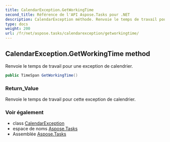 ```yaml
---
title: CalendarException.GetWorkingTime
second_title: Référence de l'API Aspose.Tasks pour .NET
description: CalendarException méthode. Renvoie le temps de travail pour une exception de calendrier.
type: docs
weight: 200
url: /fr/net/aspose.tasks/calendarexception/getworkingtime/
---
```

## CalendarException.GetWorkingTime method

Renvoie le temps de travail pour une exception de calendrier.

```csharp
public TimeSpan GetWorkingTime()
```

### Return_Value

Renvoie le temps de travail pour cette exception de calendrier.

### Voir également

* class [CalendarException](../)
* espace de noms [Aspose.Tasks](../../calendarexception/)
* Assemblée [Aspose.Tasks](../../../)


